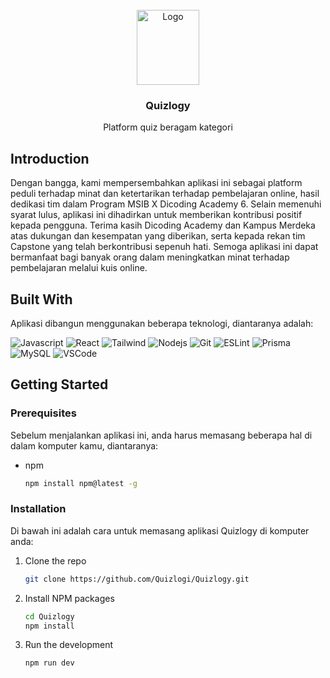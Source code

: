<!-- PROJECT LOGO -->
<br />
<div align="center">
  <a href="https://imgbb.com/">
    <img src="https://i.ibb.co/0jXn2b6/image-3-1.png" alt="Logo" width="100" height="120">
  </a>

  <h3 align="center">Quizlogy</h3>

  <p align="center">
    Platform quiz beragam kategori
    <br />
  </p>
</div>

<!-- ABOUT THE PROJECT -->
## Introduction

Dengan bangga, kami mempersembahkan aplikasi ini sebagai platform peduli terhadap minat dan ketertarikan terhadap pembelajaran online, hasil
dedikasi tim dalam Program MSIB X Dicoding Academy 6. Selain memenuhi syarat lulus, aplikasi ini dihadirkan untuk memberikan kontribusi
positif kepada pengguna. Terima kasih Dicoding Academy dan Kampus Merdeka atas dukungan dan kesempatan yang diberikan, serta kepada rekan tim
Capstone yang telah berkontribusi sepenuh hati. Semoga aplikasi ini dapat bermanfaat bagi banyak orang dalam meningkatkan minat terhadap
pembelajaran melalui kuis online.


## Built With

Aplikasi dibangun menggunakan beberapa teknologi, diantaranya adalah:

![Javascript](https://img.shields.io/badge/Javascript-F0DB4F?style=for-the-badge&labelColor=black&logo=javascript&logoColor=F0DB4F)
![React](https://img.shields.io/badge/-React-61DBFB?style=for-the-badge&labelColor=black&logo=react&logoColor=61DBFB)
![Tailwind](https://img.shields.io/badge/Tailwind_CSS-092749?style=for-the-badge&logo=tailwindcss&logoColor=06B6D4&labelColor=000000)
![Nodejs](https://img.shields.io/badge/Nodejs-3C873A?style=for-the-badge&labelColor=black&logo=node.js&logoColor=3C873A)
![Git](https://img.shields.io/badge/Git-F05032?style=for-the-badge&logo=git&logoColor=white)
![ESLint](https://img.shields.io/badge/ESLint-4B3263?style=for-the-badge&logo=eslint&logoColor=white)
![Prisma](https://img.shields.io/badge/Prisma-3982CE?style=for-the-badge&logo=Prisma&logoColor=white)
![MySQL](https://img.shields.io/badge/mysql-4479A1.svg?style=for-the-badge&logo=mysql&logoColor=white)
![VSCode](https://img.shields.io/badge/Visual_Studio-0078d7?style=for-the-badge&logo=visual%20studio&logoColor=white)

<!-- GETTING STARTED -->
## Getting Started

### Prerequisites

Sebelum menjalankan aplikasi ini, anda harus memasang beberapa hal di dalam komputer kamu, diantaranya:
* npm
  ```sh
  npm install npm@latest -g
  ```

### Installation

Di bawah ini adalah cara untuk memasang aplikasi Quizlogy di komputer anda:

1. Clone the repo
   ```sh
   git clone https://github.com/Quizlogi/Quizlogy.git
   ```
2. Install NPM packages
   ```sh
   cd Quizlogy
   npm install
   ```
3. Run the development
   ```sh
   npm run dev
   ```
